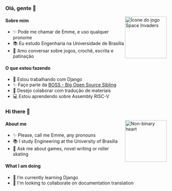 ### Olá, gente 👋

<img align='right' alt="Ícone do jogo Space Invaders" src="https://media.giphy.com/media/KY2ZMhnCxP008/giphy.gif" width="130"/>

#### Sobre mim

- ✨ Pode me chamar de Emme, e uso qualquer pronome
- 📚 Eu estudo Engenharia na Universidade de Brasília
- 💬 Amo conversar sobre jogos, crochê, escrita e patinação


#### O que estou fazendo

- 🌱 Estou trabalhando com Django
- ✨ Faço parte da [BOSS - Big Open Source Sibling](https://github.com/BOSS-BigOpenSourceSibling)
- 👯 Desejo colaborar com tradução de materiais
- 💻 Estou aprendendo sobre Assembly RISC-V


### Hi there 👋

<img align='right' alt="Non-binary heart" src="https://media.giphy.com/media/RKN7yDEExVC5t8TJPd/source.gif" width="130"/>

#### About me

- ✨ Please, call me Emme, any pronouns
- 📚 I study Engineering at the University of Brasília
- 💬 Ask me about games, novel writing or roller skating 

#### What I am doing

- 🌱 I’m currently learning Django
- 👯 I'm looking to collaborate on  documentation translation

